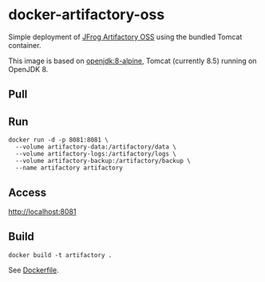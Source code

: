 # docker-artifactory-oss

Simple deployment of [JFrog Artifactory OSS](https://www.jfrog.com/open-source/#artifactory) using the bundled Tomcat container.

This image is based on [openjdk:8-alpine](https://hub.docker.com/_/openjdk/), Tomcat (currently 8.5) running on OpenJDK 8.

## Pull

## Run

```none
docker run -d -p 8081:8081 \
  --volume artifactory-data:/artifactory/data \
  --volume artifactory-logs:/artifactory/logs \
  --volume artifactory-backup:/artifactory/backup \
  --name artifactory artifactory
```

## Access

[http://localhost:8081](http://localhost:8081)

## Build
```none
docker build -t artifactory .
```

See [Dockerfile](Dockerfile).
